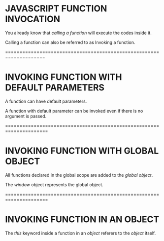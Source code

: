 # JAVASCRIPT FUNCTION INVOCATION
You already know that *calling a function* will execute the codes inside it.

Calling a function can also be referred to as Invoking a function.

<script>
    function addNumbers(x, y){
        return x + y;
    }
    document.getElementById("demo").innerHTML = 
    addNumbers(5, 3); //invokes the function
</script>

====================================================================


# INVOKING FUNCTION WITH DEFAULT PARAMETERS
A function can have default parameters.

A function with default parameter can be invoked even if there is no argument is passed.

<script>
    function sayHello(message = "Making Progress"){
        alert(message);
    }
</script>

=====================================================================


# INVOKING FUNCTION WITH GLOBAL OBJECT
All functions declared in the global scope are added to the *global object*.

The *window* object represents the global object.

<script>
    function addNumbers(x, y){
        return x + y;
    }
    document.getElementById("demo").innerHTML = 
    window.addNumbers(5, 3); //invokes the function using window object
</script>


=====================================================================


# INVOKING FUNCTION IN AN OBJECT
The *this* keyword inside a function in an *object* referers to the *object* itself.

<script>
    var animal = {
        name: "Tiger",
        type: "Cat",
        showInfo: function(){
            return "The " + this.name + " is " + this.type;
        }
    }

    document.getElementById("demo").innerHTML = 
    animal.showInfo(); //invokes the function inside the object
</script>